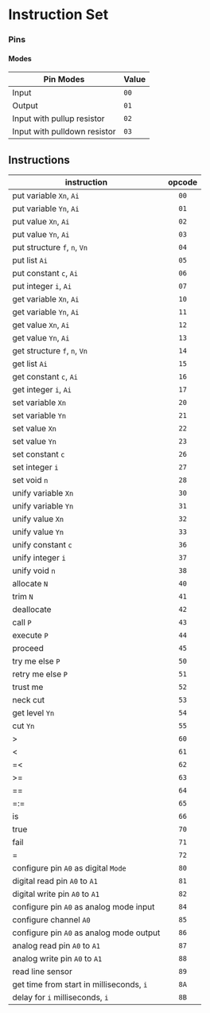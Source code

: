 # Instruction Set

### Pins

#### Modes

|           Pin Modes           | Value|
| ----------------------------- | ---- |
| Input                         | `00` |
| Output                        | `01` |
| Input with pullup resistor    | `02` |
| Input with pulldown resistor  | `03` |

## Instructions

| instruction                               | opcode |
| ----------------------------------------- |:------:|
| put variable `Xn`, `Ai`                   |  `00`  |
| put variable `Yn`, `Ai`                   |  `01`  |
| put value `Xn`, `Ai`                      |  `02`  |
| put value `Yn`, `Ai`                      |  `03`  |
| put structure `f`, `n`, `Vn`              |  `04`  |
| put list `Ai`                             |  `05`  |
| put constant `c`, `Ai`                    |  `06`  |
| put integer `i`, `Ai`                     |  `07`  |
| get variable `Xn`, `Ai`                   |  `10`  |
| get variable `Yn`, `Ai`                   |  `11`  |
| get value `Xn`, `Ai`                      |  `12`  |
| get value `Yn`, `Ai`                      |  `13`  |
| get structure `f`, `n`, `Vn`              |  `14`  |
| get list `Ai`                             |  `15`  |
| get constant `c`, `Ai`                    |  `16`  |
| get integer `i`, `Ai`                     |  `17`  |
| set variable `Xn`                         |  `20`  |
| set variable `Yn`                         |  `21`  |
| set value `Xn`                            |  `22`  |
| set value `Yn`                            |  `23`  |
| set constant `c`                          |  `26`  |
| set integer `i`                           |  `27`  |
| set void `n`                              |  `28`  |
| unify variable `Xn`                       |  `30`  |
| unify variable `Yn`                       |  `31`  |
| unify value `Xn`                          |  `32`  |
| unify value `Yn`                          |  `33`  |
| unify constant `c`                        |  `36`  |
| unify integer `i`                         |  `37`  |
| unify void `n`                            |  `38`  |
| allocate `N`                              |  `40`  |
| trim `N`                                  |  `41`  |
| deallocate                                |  `42`  |
| call `P`                                  |  `43`  |
| execute `P`                               |  `44`  |
| proceed                                   |  `45`  |
| try me else `P`                           |  `50`  |
| retry me else `P`                         |  `51`  |
| trust me                                  |  `52`  |
| neck cut                                  |  `53`  |
| get level `Yn`                            |  `54`  |
| cut `Yn`                                  |  `55`  |
| >                                         |  `60`  |
| <                                         |  `61`  |
| =<                                        |  `62`  |
| >=                                        |  `63`  |
| =\=                                       |  `64`  |
| =:=                                       |  `65`  |
| is                                        |  `66`  |
| true                                      |  `70`  |
| fail                                      |  `71`  |
| =                                         |  `72`  |
| configure pin `A0` as digital `Mode`      |  `80`  |
| digital read pin `A0` to `A1`             |  `81`  |
| digital write pin `A0` to `A1`            |  `82`  |
| configure pin `A0` as analog mode input   |  `84`  |
| configure channel `A0`                    |  `85`  |
| configure pin `A0` as analog mode output  |  `86`  |
| analog read pin `A0` to `A1`              |  `87`  |
| analog write pin `A0` to `A1`             |  `88`  |
| read line sensor                          |  `89`  |
| get time from start in milliseconds, `i`  |  `8A`  |
| delay for `i` milliseconds, `i`           |  `8B`  |
